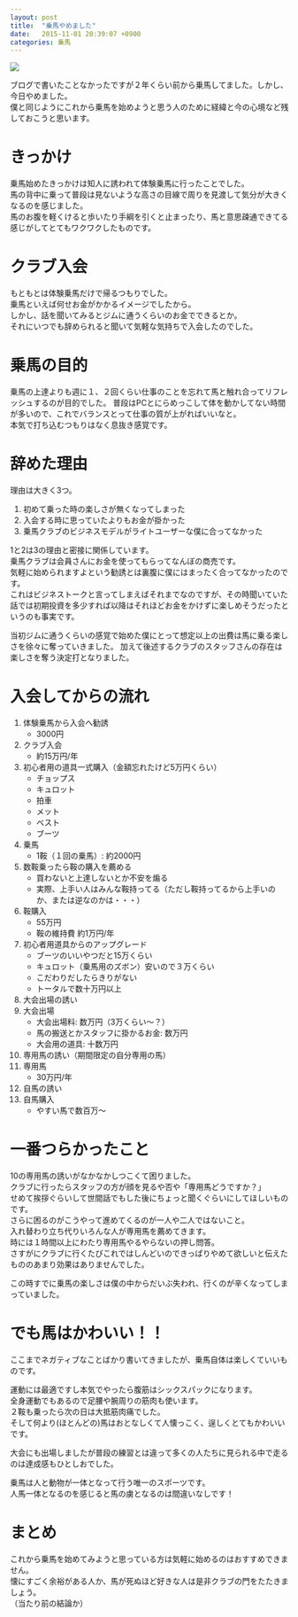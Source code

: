 ```yaml
---
layout: post
title:  "乗馬やめました"
date:   2015-11-01 20:39:07 +0900
categories: 乗馬
---
```


<span itemtype="http://schema.org/Photograph" itemscope="itemscope"><img class="magnifiable" src="https://lh3.googleusercontent.com/-A3dRw_lGwHc/VZeUlO98nxI/AAAAAAAAOt8/fkl0xuMLL9U/s1024/IMG_1169.JPG" itemprop="image"></span>

ブログで書いたことなかったですが２年くらい前から乗馬してました。しかし、今日やめました。  
僕と同じようにこれから乗馬を始めようと思う人のために経緯と今の心境など残しておこうと思います。

# きっかけ

乗馬始めたきっかけは知人に誘われて体験乗馬に行ったことでした。  
馬の背中に乗って普段は見ないような高さの目線で周りを見渡して気分が大きくなるのを感じました。  
馬のお腹を軽くけると歩いたり手綱を引くと止まったり、馬と意思疎通できてる感じがしてとてもワクワクしたものです。

# クラブ入会

もともとは体験乗馬だけで帰るつもりでした。  
乗馬といえば何せお金がかかるイメージでしたから。  
しかし、話を聞いてみるとジムに通うくらいのお金でできるとか。  
それにいつでも辞められると聞いて気軽な気持ちで入会したのでした。

# 乗馬の目的

乗馬の上達よりも週に１、２回くらい仕事のことを忘れて馬と触れ合ってリフレッシュするのが目的でした。
普段はPCとにらめっこして体を動かしてない時間が多いので、これでバランスとって仕事の質が上がればいいなと。  
本気で打ち込むつもりはなく息抜き感覚です。

# 辞めた理由

理由は大きく3つ。  
1. 初めて乗った時の楽しさが無くなってしまった  
2. 入会する時に思っていたよりもお金が掛かった  
3. 乗馬クラブのビジネスモデルがライトユーザーな僕に合ってなかった  

1と2は3の理由と密接に関係しています。  
乗馬クラブは会員さんにお金を使ってもらってなんぼの商売です。  
気軽に始められますよという勧誘とは裏腹に僕にはまったく合ってなかったのです。  
これはビジネストークと言ってしまえばそれまでなのですが、その時聞いていた話では初期投資を多少すれば以降はそれほどお金をかけずに楽しめそうだったというのも事実です。

当初ジムに通うくらいの感覚で始めた僕にとって想定以上の出費は馬に乗る楽しさを徐々に奪っていきました。
加えて後述するクラブのスタッフさんの存在は楽しさを奪う決定打となりました。

# 入会してからの流れ

1. 体験乗馬から入会へ勧誘
    - 3000円
2. クラブ入会
    - 約15万円/年
3. 初心者用の道具一式購入（金額忘れたけど5万円くらい）
    - チョップス
    - キュロット
    - 拍車
    - メット
    - ベスト
    - ブーツ
4. 乗馬
    - 1鞍（１回の乗馬）: 約2000円
5. 数鞍乗ったら鞍の購入を薦める
    - 買わないと上達しないとか不安を煽る
    - 実際、上手い人はみんな鞍持ってる（ただし鞍持ってるから上手いのか、または逆なのかは・・・）
6. 鞍購入
    - 55万円
    - 鞍の維持費 約1万円/年
7. 初心者用道具からのアップグレード
    - ブーツのいいやつだと15万くらい
    - キュロット（乗馬用のズボン）安いので３万くらい
    - こだわりだしたらきりがない
    - トータルで数十万円以上
8. 大会出場の誘い
9. 大会出場
    - 大会出場料: 数万円（3万くらい〜？）
    - 馬の搬送とかスタッフに掛かるお金: 数万円
    - 大会用の道具: 十数万円
10. 専用馬の誘い（期間限定の自分専用の馬）
11. 専用馬
    - 30万円/年
12. 自馬の誘い
13. 自馬購入
    - やすい馬で数百万〜

# 一番つらかったこと

10の専用馬の誘いがなかなかしつこくて困りました。  
クラブに行ったらスタッフの方が顔を見るや否や「専用馬どうですか？」  
せめて挨拶ぐらいして世間話でもした後にちょっと聞くぐらいにしてほしいものです。  
さらに困るのがこうやって進めてくるのが一人や二人ではないこと。  
入れ替わり立ち代りいろんな人が専用馬を薦めてきます。  
時には１時間以上にわたり専用馬やるやらないの押し問答。  
さすがにクラブに行くたびこれではしんどいのできっぱりやめて欲しいと伝えたもののあまり効果はありませんでした。

この時すでに乗馬の楽しさは僕の中からだいぶ失われ、行くのが辛くなってしまっていました。

# でも馬はかわいい！！

ここまでネガティブなことばかり書いてきましたが、乗馬自体は楽しくていいものです。  

運動には最適ですし本気でやったら腹筋はシックスパックになります。  
全身運動でもあるので足腰や腕周りの筋肉も使います。  
２鞍も乗ったら次の日は大抵筋肉痛でした。  
そして何より(ほとんどの)馬はおとなしくて人懐っこく、逞しくとてもかわいいです。  

大会にも出場しましたが普段の練習とは違って多くの人たちに見られる中で走るのは達成感もひとしおでした。  

乗馬は人と動物が一体となって行う唯一のスポーツです。  
人馬一体となるのを感じると馬の虜となるのは間違いなしです！

# まとめ

これから乗馬を始めてみようと思っている方は気軽に始めるのはおすすめできません。  
懐にすごく余裕がある人か、馬が死ぬほど好きな人は是非クラブの門をたたきましょう。  
（当たり前の結論か）

